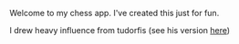 Welcome to my chess app. I've created this just for fun.

I drew heavy influence from tudorfis (see his version [here](https://github.com/tudorfis/chess))